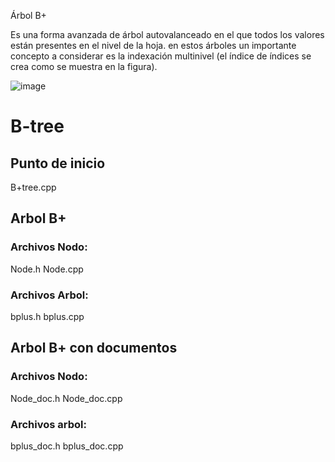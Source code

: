 Árbol B+

Es una forma avanzada de árbol autovalanceado en el que todos los valores están presentes en el nivel de la hoja. en estos árboles un importante concepto a considerar es la indexación multinivel (el índice de índices se crea como se muestra en la figura).

![image](https://user-images.githubusercontent.com/35129284/147752703-d2a33c75-63ad-49ee-a40d-6b9580491d68.png)



# B-tree
## Punto de inicio
B+tree.cpp

## Arbol B+
### Archivos Nodo:
Node.h
Node.cpp
### Archivos Arbol:
bplus.h
bplus.cpp

## Arbol B+ con documentos
### Archivos Nodo:
Node_doc.h
Node_doc.cpp
### Archivos arbol:
bplus_doc.h
bplus_doc.cpp
